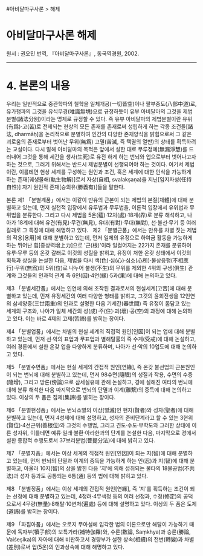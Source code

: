 #아비달마구사론 > 해제
# 아비달마구사론 해제
원서 : 권오민 번역, 『아비달마구사론』, 동국역경원, 2002.

---
# 4. 본론의 내용

우리는 일반적으로 중관학파의 철학을 일체개공(一切皆空)이나 팔부중도(八部中道)로, 유가행파의 그것을 유식무경(唯識無境)으로 규정하듯이 유부 아비달마의 그것을 제법분별(諸法分別)이라는 명제로 규정할 수 있다. 즉 유부 아비달마의 제법분별이란 유위(有爲)·고(苦)로 전제되는 현상의 모든 존재를 존재로써 성립하게 하는 각종 조건들[諸法, dharmāḥ]을 논리적으로 분별하여 인간의 다양한 존재양식을 밝힘으로써 그 같은 괴로움의 존재로부터 벗어난 무위(無爲) 고멸(苦滅, 즉 택멸의 열반)의 상태를 획득하려는 교설이다. 다시 말해 아비달마의 목적은 앞에서 설한 대로 무루정혜(無漏淨慧)를 드러내어 그것을 통해 세간을 생사(生死)로 유전 하게 하는 번뇌와 업으로부터 벗어나고자 하는 것으로, 그러기 위해서는 반드시 제법분별이 선행되어야 하는 것이다. 여기서 제법이란, 이를테면 현상 세계를 구성하는 원인과 조건, 혹은 세계에 대한 인식을 가능하게 하는 존재[궤생물해(軌生物解)]로서 자상(自相, svalakṣaṇa)을 지닌[임지자성(任持自性)] 자기 원인적 존재[승의유(勝義有)]들을 말한다.

본론 제1 「분별계품」에서는 이같이 만유의 근본이 되는 제법의 본질[체體]에 대해 분별하고 있는데, 먼저 실천적 입장에서 유루법과 무루법을, 이론적 입장에서 유위법과 무위법을 분류한다. 그리고 다시 제법을 5온(蘊)·12처(處)·18계(界)로 분류 해석하고, 나아가 18계에 대해 유견(有見)·무견(無見), 유대(有對)·무대(無對), 선·불선·무기 등 여러 갈래로 그 특징에 대해 해명하고 있다.
 
제2 「분별근품」에서는 만유를 차별 짓는 제법의 작용[용用]에 대해 분별하고 있는데, 먼저 일체의 유정으로 하여금 활동을 가능하게 하는 뛰어난 힘[증상력增上力]으로 '근(根)'이라 일컬어지는 22가지 존재를 분류하여 유루·무루 등의 온갖 갈래로 이것의 성질을 밝히고, 유정이 처한 온갖 상태에서 이것의 획득과 상실을 논설한 다음, 제법을 다시 색(色)·심(心)·심소(心所)·불상응행(不相應行)·무위(無爲)의 5위(位)로 나누어 불생(不生)의 무위를 제외한 4위의 구생(俱生) 관계와 그것들의 인과적 관계 즉 6인(因)·4연(緣)·5과(果)에 대해 논의하고 있다.

제3 「분별세간품」에서는 인연에 의해 조작된 결과로서의 현실세계[고苦]에 대해 분별하고 있는데, 먼저 유정세간의 여러 다양한 형태를 밝히고, 그것의 윤회전생을 12인연의 삼세양중(三世兩重)의 인과로 설명한 다음 기세간(器世間) 즉 유정이 몸담고 있는 세계의 구조와, 나아가 일체 세간의 성(成)·주(住)·괴(壞)·공(空)의 과정에 대해 논의하고 있다. 이는 바로 4제의 고제(苦諦)를 밝히는 장이다.

제4 「분별업품」에서는 차별의 현실 세계의 직접적 원인[인因]이 되는 업에 대해 분별하고 있는데, 먼저 선·악의 표업과 무표업과 별해탈률의 즉 수계(受戒)에 대해 논설하고, 여러 경론에서 설한 온갖 업을 다양하게 분류하며, 나아가 선·악의 10업도에 대해 논의하고 있다.

제5 「분별수면품」에서는 현실 세계의 간접적 원인[연緣], 즉 온갖 불선업의 근본원인이 되는 번뇌에 대해 분별하고 있는데, 먼저 98수면(隨眠)의 성질과 작용, 수면의 수증(隨增), 그리고 방론(傍論)으로 삼세실유에 관해 논설하고, 경에 설해진 여타의 번뇌에 대해 분류 해석한 다음 마지막으로 번뇌의 단멸과 이계(離繫)의 증득에 대해 논의하고 있다. 이상의 두 품은 집제(集諦)를 밝히는 장이다.

제6 「분별현성품」에서는 번뇌소멸의 이상[멸滅]인 현자(賢者)와 성자(聖者)에 대해 분별하고 있는데, 먼저 4성제에 대해 설명하고, 성자의 준비단계라고 할 수 있는 3현위(賢位)·4선근위(善根位)와 그것의 수행법, 그리고 견도·수도·무학도와 그러한 상태에 이른 성자위, 이를테면 예류·일래·불환·아라한과의 단계를 논설한 다음, 마지막으로 경에서 설한 종합적 수행도로서 37보리분법(菩提分法)에 대해 밝히고 있다.

제7 「분별지품」에서는 이상 세계의 직접적 원인[인因]이 되는 지(智)에 대해 분별하고 있는데, 먼저 번뇌의 단멸과 이계의 증득을 가능하게 하는 인(忍)과 지(智)에 대해 분별하고, 아울러 10지(智)의 상을 밝힌 다음 '지'에 의해 성취되는 불타의 18불공법(不共法)과 성자 등과도 공통되는 6통(通) 등의 법에 대해 밝히고 있다.

제8 「분별정품」에서는 이상 세계의 간접적 원인[연緣], 즉 '지'를 획득하는 조건이 되는 선정에 대해 분별하고 있는데, 4정려·4무색정 등의 여러 선정과, 수정(修定)의 공덕으로서 4무량(無量)·8해탈·10변처(遍處) 등에 대해 설명하고 있다. 이상의 두 품은 도제(道諦)를 밝히는 장이다.

제9 「파집아품」에서는 오로지 무아설에 입각한 법의 이론으로만 해탈이 가능하기 때문에 독자부(犢子部)의 보특가라(補特伽羅)와, 수론(數論, Saṃkhya)과 승론(勝論, Vaiśeṣika)의 자아에 대해 비판하고서 경량부가 설한 상속(相續)의 전변(轉變)과 차별(差別)로써 업(5온)의 인과상속에 대해 해명하고 있다.